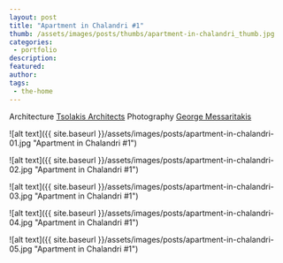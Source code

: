 ```yaml
---
layout: post
title: "Apartment in Chalandri #1"
thumb: /assets/images/posts/thumbs/apartment-in-chalandri_thumb.jpg
categories:
 - portfolio
description:
featured:
author: 
tags:
 - the-home
---
```


<p class="credits">
    <span class="title">Architecture</span>
        <span class="contributor"><a href="https://www.tsolakisarchitects.gr/gr/">Tsolakis Architects</a></span>
    <span class="title">Photography</span>
        <span class="contributor"><a href="https://gmessaritakis.com/">George Messaritakis</a></span>
</p>

![alt text]({{ site.baseurl }}/assets/images/posts/apartment-in-chalandri-01.jpg "Apartment in Chalandri #1")

![alt text]({{ site.baseurl }}/assets/images/posts/apartment-in-chalandri-02.jpg "Apartment in Chalandri #1")

![alt text]({{ site.baseurl }}/assets/images/posts/apartment-in-chalandri-03.jpg "Apartment in Chalandri #1")

![alt text]({{ site.baseurl }}/assets/images/posts/apartment-in-chalandri-04.jpg "Apartment in Chalandri #1")

![alt text]({{ site.baseurl }}/assets/images/posts/apartment-in-chalandri-05.jpg "Apartment in Chalandri #1")
